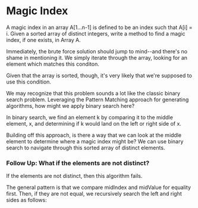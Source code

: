 # Magic Index

A magic index in an array A[1...n-1] is defined to be an index such that A[i] = i. Given a sorted array of distinct
integers, write a method to find a magic index, if one exists, in Array A.

Immediately, the brute force solution should jump to mind--and there's no shame in mentioning it. We simply iterate
through the array, looking for an element which matches this conditon.
 
Given that the array is sorted, though, it's very likely that we're supposed to use this condition.

We may recognize that this problem sounds a lot like the classic binary search problem. Leveraging the Pattern
Matching approach for generating algorithms, how might we apply binary search here?

In binary search, we find an element k by comparing it to the middle element, x, and determining if k would land on
the left or right side of x.

Building off this approach, is there a way that we can look at the middle element to determine where a magic index
might be? We can use binary search to navigate through this sorted array of distinct elements.

### Follow Up: What if the elements are not distinct?

If the elements are not distinct, then this algorithm fails.

The general pattern is that we compare midIndex and midValue for equality first. Then, if they are not equal, we
recursively search the left and right sides as follows: